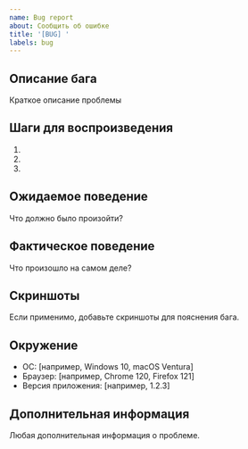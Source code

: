 ```yaml
---
name: Bug report
about: Сообщить об ошибке
title: '[BUG] '
labels: bug
---
```


## Описание бага
Краткое описание проблемы

## Шаги для воспроизведения
1. 
2. 
3. 

## Ожидаемое поведение
Что должно было произойти?

## Фактическое поведение  
Что произошло на самом деле?

## Скриншоты
Если применимо, добавьте скриншоты для пояснения бага.

## Окружение
- ОС: [например, Windows 10, macOS Ventura]
- Браузер: [например, Chrome 120, Firefox 121]
- Версия приложения: [например, 1.2.3]

## Дополнительная информация
Любая дополнительная информация о проблеме.
